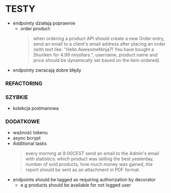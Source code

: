 # TESTY
- endpointy działają poprawnie
    - order product:
        > when ordering a product API should create a new Order entry,
        send an email to a client's email address after placing an order (with text like: "Hello            AwesomeNinja7! You have bought a Shuriken for 4.99 ninjollars.", username, product name and         price should be dynamically set based on the item ordered).
- endpointy zwracają dobre błędy

### REFACTORING

### SZYBKIE
- kolekcja postmanowa

### DODATKOWE
- ważność tokenu
- async bcrypt
- Additional tasks
  > every morning at 8:00CEST send an email to the Admin's email with statistics:
  which product was selling the best yesterday,
  number of sold products,
  how much money was gained,
  the report should be sent as an attachment in PDF format.
- endpoints should be tagged as requiring authorization by decorator
    - e.g products should be available for not logged user
